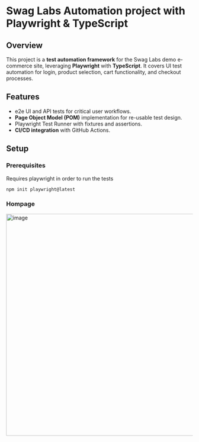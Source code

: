 # Swag Labs Automation project with Playwright & TypeScript

## Overview
This project is a **test automation framework** for the Swag Labs demo e-commerce site, leveraging **Playwright** with **TypeScript**. It covers UI test automation for login, product selection, cart functionality, and checkout processes.

## Features
- e2e UI and API tests for critical user workflows.
- **Page Object Model (POM)** implementation for re-usable test design.
- Playwright Test Runner with fixtures and assertions.
- **CI/CD integration** with GitHub Actions.

## Setup
### Prerequisites
Requires playwright in order to run the tests
```
npm init playwright@latest
```
### Hompage
<img width="600" align='left' alt="image" src="https://github.com/user-attachments/assets/5b70d4f3-ca23-49bf-9168-0c6f159d48ee" />
